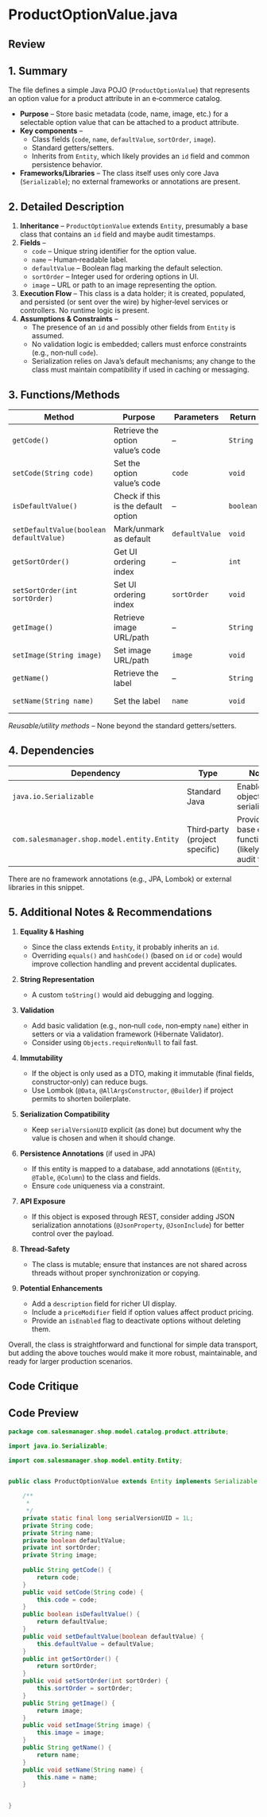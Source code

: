 # ProductOptionValue.java

## Review

## 1. Summary  
The file defines a simple Java POJO (`ProductOptionValue`) that represents an option value for a product attribute in an e‑commerce catalog.  
* **Purpose** – Store basic metadata (code, name, image, etc.) for a selectable option value that can be attached to a product attribute.  
* **Key components** –  
  * Class fields (`code`, `name`, `defaultValue`, `sortOrder`, `image`).  
  * Standard getters/setters.  
  * Inherits from `Entity`, which likely provides an `id` field and common persistence behavior.  
* **Frameworks/Libraries** – The class itself uses only core Java (`Serializable`); no external frameworks or annotations are present.

## 2. Detailed Description  
1. **Inheritance** – `ProductOptionValue` extends `Entity`, presumably a base class that contains an `id` field and maybe audit timestamps.  
2. **Fields** –  
   * `code` – Unique string identifier for the option value.  
   * `name` – Human‑readable label.  
   * `defaultValue` – Boolean flag marking the default selection.  
   * `sortOrder` – Integer used for ordering options in UI.  
   * `image` – URL or path to an image representing the option.  
3. **Execution Flow** – This class is a data holder; it is created, populated, and persisted (or sent over the wire) by higher‑level services or controllers. No runtime logic is present.  
4. **Assumptions & Constraints** –  
   * The presence of an `id` and possibly other fields from `Entity` is assumed.  
   * No validation logic is embedded; callers must enforce constraints (e.g., non‑null `code`).  
   * Serialization relies on Java’s default mechanisms; any change to the class must maintain compatibility if used in caching or messaging.

## 3. Functions/Methods  
| Method | Purpose | Parameters | Return | Side‑Effects |
|--------|---------|------------|--------|--------------|
| `getCode()` | Retrieve the option value’s code | – | `String` | None |
| `setCode(String code)` | Set the option value’s code | `code` | `void` | Updates field |
| `isDefaultValue()` | Check if this is the default option | – | `boolean` | None |
| `setDefaultValue(boolean defaultValue)` | Mark/unmark as default | `defaultValue` | `void` | Updates field |
| `getSortOrder()` | Get UI ordering index | – | `int` | None |
| `setSortOrder(int sortOrder)` | Set UI ordering index | `sortOrder` | `void` | Updates field |
| `getImage()` | Retrieve image URL/path | – | `String` | None |
| `setImage(String image)` | Set image URL/path | `image` | `void` | Updates field |
| `getName()` | Retrieve the label | – | `String` | None |
| `setName(String name)` | Set the label | `name` | `void` | Updates field |

*Reusable/utility methods* – None beyond the standard getters/setters.

## 4. Dependencies  
| Dependency | Type | Notes |
|------------|------|-------|
| `java.io.Serializable` | Standard Java | Enables object serialization. |
| `com.salesmanager.shop.model.entity.Entity` | Third‑party (project specific) | Provides base entity functionality (likely an ID, audit fields). |

There are no framework annotations (e.g., JPA, Lombok) or external libraries in this snippet.

## 5. Additional Notes & Recommendations  

1. **Equality & Hashing**  
   * Since the class extends `Entity`, it probably inherits an `id`.  
   * Overriding `equals()` and `hashCode()` (based on `id` or `code`) would improve collection handling and prevent accidental duplicates.

2. **String Representation**  
   * A custom `toString()` would aid debugging and logging.

3. **Validation**  
   * Add basic validation (e.g., non‑null `code`, non‑empty `name`) either in setters or via a validation framework (Hibernate Validator).  
   * Consider using `Objects.requireNonNull` to fail fast.

4. **Immutability**  
   * If the object is only used as a DTO, making it immutable (final fields, constructor‑only) can reduce bugs.  
   * Use Lombok (`@Data`, `@AllArgsConstructor`, `@Builder`) if project permits to shorten boilerplate.

5. **Serialization Compatibility**  
   * Keep `serialVersionUID` explicit (as done) but document why the value is chosen and when it should change.

6. **Persistence Annotations** (if used in JPA)  
   * If this entity is mapped to a database, add annotations (`@Entity`, `@Table`, `@Column`) to the class and fields.  
   * Ensure `code` uniqueness via a constraint.

7. **API Exposure**  
   * If this object is exposed through REST, consider adding JSON serialization annotations (`@JsonProperty`, `@JsonInclude`) for better control over the payload.

8. **Thread‑Safety**  
   * The class is mutable; ensure that instances are not shared across threads without proper synchronization or copying.

9. **Potential Enhancements**  
   * Add a `description` field for richer UI display.  
   * Include a `priceModifier` field if option values affect product pricing.  
   * Provide an `isEnabled` flag to deactivate options without deleting them.

Overall, the class is straightforward and functional for simple data transport, but adding the above touches would make it more robust, maintainable, and ready for larger production scenarios.

## Code Critique



## Code Preview

```java
package com.salesmanager.shop.model.catalog.product.attribute;

import java.io.Serializable;

import com.salesmanager.shop.model.entity.Entity;


public class ProductOptionValue extends Entity implements Serializable {

	/**
	 * 
	 */
	private static final long serialVersionUID = 1L;
	private String code;
	private String name;
	private boolean defaultValue;
	private int sortOrder;
	private String image;
	
	public String getCode() {
		return code;
	}
	public void setCode(String code) {
		this.code = code;
	}
	public boolean isDefaultValue() {
		return defaultValue;
	}
	public void setDefaultValue(boolean defaultValue) {
		this.defaultValue = defaultValue;
	}
	public int getSortOrder() {
		return sortOrder;
	}
	public void setSortOrder(int sortOrder) {
		this.sortOrder = sortOrder;
	}
	public String getImage() {
		return image;
	}
	public void setImage(String image) {
		this.image = image;
	}
	public String getName() {
		return name;
	}
	public void setName(String name) {
		this.name = name;
	}


}



```
